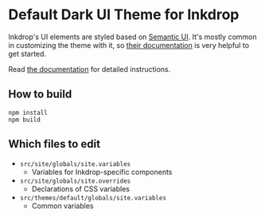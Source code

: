 # Default Dark UI Theme for Inkdrop

Inkdrop's UI elements are styled based on [Semantic UI](http://semantic-ui.com/).
It's mostly common in customizing the theme with it, so [their documentation](http://learnsemantic.com/) is very helpful to get started.

Read [the documentation](http://doc.inkdrop.info/manual/creating-a-theme) for detailed instructions.

## How to build

```
npm install
npm build
```

## Which files to edit

 * `src/site/globals/site.variables`
   - Variables for Inkdrop-specific components
 * `src/site/globals/site.overrides`
   - Declarations of CSS variables
 * `src/themes/default/globals/site.variables`
   - Common variables
